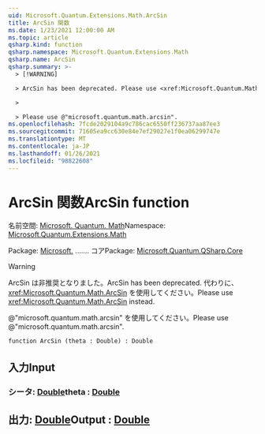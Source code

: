 ```yaml
---
uid: Microsoft.Quantum.Extensions.Math.ArcSin
title: ArcSin 関数
ms.date: 1/23/2021 12:00:00 AM
ms.topic: article
qsharp.kind: function
qsharp.namespace: Microsoft.Quantum.Extensions.Math
qsharp.name: ArcSin
qsharp.summary: >-
  > [!WARNING]

  > ArcSin has been deprecated. Please use <xref:Microsoft.Quantum.Math.ArcSin> instead.

  >

  > Please use @"microsoft.quantum.math.arcsin".
ms.openlocfilehash: 7fcde2029104a9c786cac6550ff236737aa87ee3
ms.sourcegitcommit: 71605ea9cc630e84e7ef29027e1f0ea06299747e
ms.translationtype: MT
ms.contentlocale: ja-JP
ms.lasthandoff: 01/26/2021
ms.locfileid: "98822608"
---
```

# <a name="arcsin-function"></a><span data-ttu-id="aa36e-102">ArcSin 関数</span><span class="sxs-lookup"><span data-stu-id="aa36e-102">ArcSin function</span></span>

<span data-ttu-id="aa36e-103">名前空間: [Microsoft. Quantum. Math](xref:Microsoft.Quantum.Extensions.Math)</span><span class="sxs-lookup"><span data-stu-id="aa36e-103">Namespace: [Microsoft.Quantum.Extensions.Math](xref:Microsoft.Quantum.Extensions.Math)</span></span>

<span data-ttu-id="aa36e-104">Package: [Microsoft.](https://nuget.org/packages/Microsoft.Quantum.QSharp.Core) ....... コア</span><span class="sxs-lookup"><span data-stu-id="aa36e-104">Package: [Microsoft.Quantum.QSharp.Core](https://nuget.org/packages/Microsoft.Quantum.QSharp.Core)</span></span>


> [!WARNING]
> <span data-ttu-id="aa36e-105">ArcSin は非推奨となりました。</span><span class="sxs-lookup"><span data-stu-id="aa36e-105">ArcSin has been deprecated.</span></span> <span data-ttu-id="aa36e-106">代わりに、<xref:Microsoft.Quantum.Math.ArcSin> を使用してください。</span><span class="sxs-lookup"><span data-stu-id="aa36e-106">Please use <xref:Microsoft.Quantum.Math.ArcSin> instead.</span></span>
>
> <span data-ttu-id="aa36e-107">@"microsoft.quantum.math.arcsin" を使用してください。</span><span class="sxs-lookup"><span data-stu-id="aa36e-107">Please use @"microsoft.quantum.math.arcsin".</span></span>



```qsharp
function ArcSin (theta : Double) : Double
```


## <a name="input"></a><span data-ttu-id="aa36e-108">入力</span><span class="sxs-lookup"><span data-stu-id="aa36e-108">Input</span></span>

### <a name="theta--double"></a><span data-ttu-id="aa36e-109">シータ: [Double](xref:microsoft.quantum.lang-ref.double)</span><span class="sxs-lookup"><span data-stu-id="aa36e-109">theta : [Double](xref:microsoft.quantum.lang-ref.double)</span></span>





## <a name="output--double"></a><span data-ttu-id="aa36e-110">出力: [Double](xref:microsoft.quantum.lang-ref.double)</span><span class="sxs-lookup"><span data-stu-id="aa36e-110">Output : [Double](xref:microsoft.quantum.lang-ref.double)</span></span>

